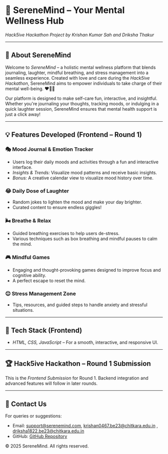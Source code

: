 # 🌸 SereneMind – Your Mental Wellness Hub

*Hack5ive Hackathon Project by Krishan Kumar Sah and Driksha Thakur*

---

## 🎯 About SereneMind

Welcome to *SereneMind* – a holistic mental wellness platform that blends journaling, laughter, mindful breathing, and stress management into a seamless experience. Created with love and care during the *Hack5ive Hackathon*, SereneMind aims to empower individuals to take charge of their mental well-being. ❤🧘‍♀

Our platform is designed to make self-care fun, interactive, and insightful. Whether you're journaling your thoughts, tracking moods, or indulging in a quick laughter session, SereneMind ensures that mental health support is just a click away!

---

## 💡 Features Developed (Frontend – Round 1)

### 🎭 Mood Journal & Emotion Tracker
- Users log their daily moods and activities through a fun and interactive interface.
- *Insights & Trends:* Visualize mood patterns and receive basic insights.
- *Bonus:* A creative calendar view to visualize mood history over time.

### 😂 Daily Dose of Laughter
- Random jokes to lighten the mood and make your day brighter.
- Curated content to ensure endless giggles!

### 🌬 Breathe & Relax
- Guided breathing exercises to help users de-stress.
- Various techniques such as box breathing and mindful pauses to calm the mind.

### 🎮 Mindful Games
- Engaging and thought-provoking games designed to improve focus and cognitive ability.
- A perfect escape to reset the mind.

### 😌 Stress Management Zone
- Tips, resources, and guided steps to handle anxiety and stressful situations.

---

## 🚀 Tech Stack (Frontend)

- *HTML, CSS, JavaScript* – For a smooth, interactive, and responsive UI.

---

## 🏆 Hack5ive Hackathon – Round 1 Submission

This is the *Frontend Submission* for Round 1. Backend integration and advanced features will follow in later rounds.

---

## 📧 Contact Us

For queries or suggestions:
- Email: support@serenemind.com, krishan0467.be23@chitkara.edu.in , driksha1822.be23@chitkara.edu.in
- GitHub: [GitHub Repository](https://github.com/krishhn13/Mental-Wellness-Hub)

© 2025 SereneMind. All rights reserved.
